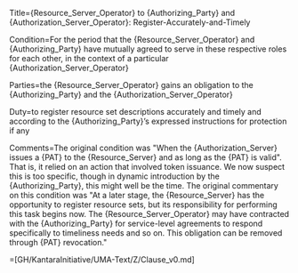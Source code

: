Title={Resource_Server_Operator} to {Authorizing_Party} and {Authorization_Server_Operator}: Register-Accurately-and-Timely

Condition=For the period that the {Resource_Server_Operator} and {Authorizing_Party} have mutually agreed to serve in these respective roles for each other, in the context of a particular {Authorization_Server_Operator}

Parties=the {Resource_Server_Operator} gains an obligation to the {Authorizing_Party} and the {Authorization_Server_Operator}

Duty=to register resource set descriptions accurately and timely and according to the {Authorizing_Party}’s expressed instructions for protection if any

Comments=The original condition was "When the {Authorization_Server} issues a {PAT} to the {Resource_Server} and as long as the {PAT} is valid". That is, it relied on an action that involved token issuance. We now suspect this is too specific, though in dynamic introduction by the {Authorizing_Party}, this might well be the time. The original commentary on this condition was "At a later stage, the {Resource_Server} has the opportunity to register resource sets, but its responsibility for performing this task begins now. The {Resource_Server_Operator} may have contracted with the {Authorizing_Party} for service-level agreements to respond specifically to timeliness needs and so on. This obligation can be removed through {PAT} revocation."

=[GH/KantaraInitiative/UMA-Text/Z/Clause_v0.md]
